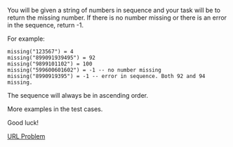You will be given a string of numbers in sequence and your task will be to return the missing number. If there is no number missing or there is an error in the sequence, return -1.

For example:

```
missing("123567") = 4 
missing("899091939495") = 92
missing("9899101102") = 100
missing("599600601602") = -1 -- no number missing
missing("8990919395") = -1 -- error in sequence. Both 92 and 94 missing.
```

The sequence will always be in ascending order.

More examples in the test cases.

Good luck!

[URL Problem](https://www.codewars.com/kata/5a28cf591f7f7019a80000de)
